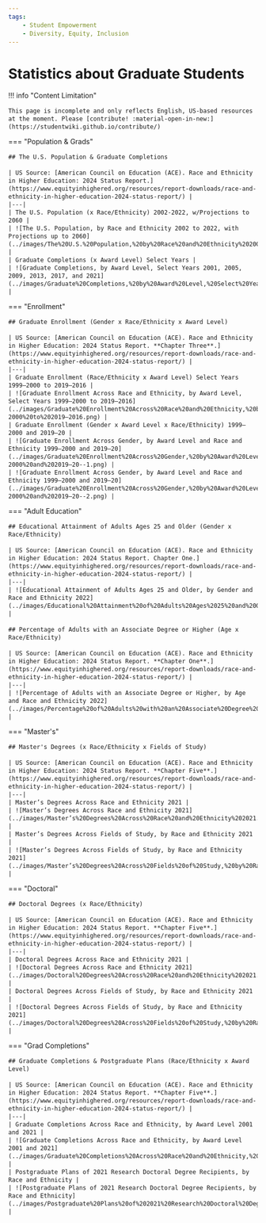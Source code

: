 ```yaml
---
tags:
    - Student Empowerment
    - Diversity, Equity, Inclusion
---
```


# Statistics about Graduate Students

!!! info "Content Limitation"

    This page is incomplete and only reflects English, US-based resources at the moment. Please [contribute! :material-open-in-new:](https://studentwiki.github.io/contribute/)

=== "Population & Grads"

    ## The U.S. Population & Graduate Completions

    | US Source: [American Council on Education (ACE). Race and Ethnicity in Higher Education: 2024 Status Report.](https://www.equityinhighered.org/resources/report-downloads/race-and-ethnicity-in-higher-education-2024-status-report/) |
    |---|
    | The U.S. Population (x Race/Ethnicity) 2002-2022, w/Projections to 2060 |
    | ![The U.S. Population, by Race and Ethnicity 2002 to 2022, with Projections up to 2060](../images/The%20U.S.%20Population,%20by%20Race%20and%20Ethnicity%202002%20to%202022,%20with%20Projections%20up%20to%202060.png) | 
    | Graduate Completions (x Award Level) Select Years |
    | ![Graduate Completions, by Award Level, Select Years 2001, 2005, 2009, 2013, 2017, and 2021](../images/Graduate%20Completions,%20by%20Award%20Level,%20Select%20Years%202001,%202005,%202009,%202013,%202017,%20and%202021.png) |

=== "Enrollment"

    ## Graduate Enrollment (Gender x Race/Ethnicity x Award Level)

    | US Source: [American Council on Education (ACE). Race and Ethnicity in Higher Education: 2024 Status Report. **Chapter Three**.](https://www.equityinhighered.org/resources/report-downloads/race-and-ethnicity-in-higher-education-2024-status-report/) |
    |---|
    | Graduate Enrollment (Race/Ethnicity x Award Level) Select Years 1999–2000 to 2019–2016 |
    | ![Graduate Enrollment Across Race and Ethnicity, by Award Level, Select Years 1999–2000 to 2019–2016](../images/Graduate%20Enrollment%20Across%20Race%20and%20Ethnicity,%20by%20Award%20Level,%20Select%20Years%201999–2000%20to%202019–2016.png) |
    | Graduate Enrollment (Gender x Award Level x Race/Ethnicity) 1999–2000 and 2019–20 |
    | ![Graduate Enrollment Across Gender, by Award Level and Race and Ethnicity 1999–2000 and 2019–20](../images/Graduate%20Enrollment%20Across%20Gender,%20by%20Award%20Level%20and%20Race%20and%20Ethnicity%201999–2000%20and%202019–20--1.png) |
    | ![Graduate Enrollment Across Gender, by Award Level and Race and Ethnicity 1999–2000 and 2019–20](../images/Graduate%20Enrollment%20Across%20Gender,%20by%20Award%20Level%20and%20Race%20and%20Ethnicity%201999–2000%20and%202019–20--2.png) |

=== "Adult Education"

    ## Educational Attainment of Adults Ages 25 and Older (Gender x Race/Ethnicity)

    | US Source: [American Council on Education (ACE). Race and Ethnicity in Higher Education: 2024 Status Report. Chapter One.](https://www.equityinhighered.org/resources/report-downloads/race-and-ethnicity-in-higher-education-2024-status-report/) |
    |---|
    | ![Educational Attainment of Adults Ages 25 and Older, by Gender and Race and Ethnicity 2022](../images/Educational%20Attainment%20of%20Adults%20Ages%2025%20and%20Older,%20by%20Gender%20and%20Race%20and%20Ethnicity%202022.png) |

    ## Percentage of Adults with an Associate Degree or Higher (Age x Race/Ethnicity)

    | US Source: [American Council on Education (ACE). Race and Ethnicity in Higher Education: 2024 Status Report. **Chapter One**.](https://www.equityinhighered.org/resources/report-downloads/race-and-ethnicity-in-higher-education-2024-status-report/) |
    |---|
    | ![Percentage of Adults with an Associate Degree or Higher, by Age and Race and Ethnicity 2022](../images/Percentage%20of%20Adults%20with%20an%20Associate%20Degree%20or%20Higher,%20by%20Age%20and%20Race%20and%20Ethnicity%202022.png) |

=== "Master's"

    ## Master's Degrees (x Race/Ethnicity x Fields of Study)

    | US Source: [American Council on Education (ACE). Race and Ethnicity in Higher Education: 2024 Status Report. **Chapter Five**.](https://www.equityinhighered.org/resources/report-downloads/race-and-ethnicity-in-higher-education-2024-status-report/) |
    |---|
    | Master’s Degrees Across Race and Ethnicity 2021 |
    | ![Master’s Degrees Across Race and Ethnicity 2021](../images/Master’s%20Degrees%20Across%20Race%20and%20Ethnicity%202021.png) |
    | Master’s Degrees Across Fields of Study, by Race and Ethnicity 2021 |
    | ![Master’s Degrees Across Fields of Study, by Race and Ethnicity 2021](../images/Master’s%20Degrees%20Across%20Fields%20of%20Study,%20by%20Race%20and%20Ethnicity%202021.png) |

=== "Doctoral"

    ## Doctoral Degrees (x Race/Ethnicity)

    | US Source: [American Council on Education (ACE). Race and Ethnicity in Higher Education: 2024 Status Report. **Chapter Five**.](https://www.equityinhighered.org/resources/report-downloads/race-and-ethnicity-in-higher-education-2024-status-report/) |
    |---|
    | Doctoral Degrees Across Race and Ethnicity 2021 |
    | ![Doctoral Degrees Across Race and Ethnicity 2021](../images/Doctoral%20Degrees%20Across%20Race%20and%20Ethnicity%202021.png) |
    | Doctoral Degrees Across Fields of Study, by Race and Ethnicity 2021 |
    | ![Doctoral Degrees Across Fields of Study, by Race and Ethnicity 2021](../images/Doctoral%20Degrees%20Across%20Fields%20of%20Study,%20by%20Race%20and%20Ethnicity%202021.png) |

=== "Grad Completions"

    ## Graduate Completions & Postgraduate Plans (Race/Ethnicity x Award Level)

    | US Source: [American Council on Education (ACE). Race and Ethnicity in Higher Education: 2024 Status Report. **Chapter Five**.](https://www.equityinhighered.org/resources/report-downloads/race-and-ethnicity-in-higher-education-2024-status-report/) |
    |---|
    | Graduate Completions Across Race and Ethnicity, by Award Level 2001 and 2021 |
    | ![Graduate Completions Across Race and Ethnicity, by Award Level 2001 and 2021](../images/Graduate%20Completions%20Across%20Race%20and%20Ethnicity,%20by%20Award%20Level%202001%20and%202021.png) |
    | Postgraduate Plans of 2021 Research Doctoral Degree Recipients, by Race and Ethnicity |
    | ![Postgraduate Plans of 2021 Research Doctoral Degree Recipients, by Race and Ethnicity](../images/Postgraduate%20Plans%20of%202021%20Research%20Doctoral%20Degree%20Recipients,%20by%20Race%20and%20Ethnicity.png) |